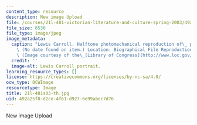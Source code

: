 ```yaml
---
content_type: resource
description: New image Upload
file: /courses/21l-481-victorian-literature-and-culture-spring-2003/492a25f0d2ce4f61d9276e99abec7d76_21l-481s03-th.jpg
file_size: 8530
file_type: image/jpeg
image_metadata:
  caption: "Lewis Carroll. Halftone photomechanical reproduction of\_ photograph.\
    \ (No date found on item.) Location: Biographical File Reproduction Number: LC-USZ62-70064.\
    \ (Image courtesy of the\_[Library of Congress](http://www.loc.gov/).)"
  credit: ''
  image-alt: Lewis Carroll portrait.
learning_resource_types: []
license: https://creativecommons.org/licenses/by-nc-sa/4.0/
ocw_type: OCWImage
resourcetype: Image
title: 21l-481s03-th.jpg
uid: 492a25f0-d2ce-4f61-d927-6e99abec7d76
---
```

New image Upload